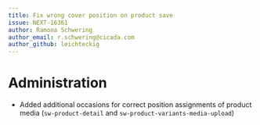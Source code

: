 ```yaml
---
title: Fix wrong cover position on product save
issue: NEXT-16361
author: Ramona Schwering
author_email: r.schwering@cicada.com 
author_github: leichteckig
---
```

# Administration
* Added additional occasions for correct position assignments of product media (`sw-product-detail` and `sw-product-variants-media-upload`)
